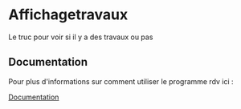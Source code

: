 # Affichagetravaux

Le truc pour voir si il y a des travaux ou pas

## Documentation
Pour plus d'informations sur comment utiliser le programme rdv ici : 

[Documentation](https://github.com/l3ochan/Affichagetravaux/wiki)

